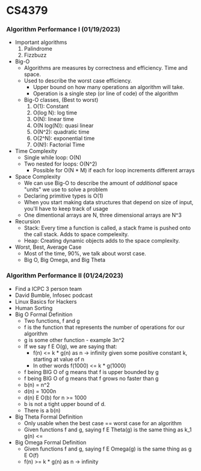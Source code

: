 # CS4379
### Algorithm Performance I (01/19/2023)
- Important algorithms
    1. Palindrome
    2. Fizzbuzz
- Big-O
	- Algorithms are measures by correctness and efficiency. Time and space.
	- Used to describe the worst case efficiency.
		- Upper bound on how many operations an algorithm will take.
		- Operation is a single step (or line of code) of the algorithm
	- Big-O classes, (Best to worst)
		1. O(1): Constant
		2. O(log N): log time
		3. O(N): linear time
		4. O(N log(N)): quasi linear
		5. O(N^2): quadratic time
		6. O(2^N): exponential time
		7. O(N!): Factorial Time
- Time Complexity
	- Single while loop: O(N)
	- Two nested for loops: O(N^2)
		- Possible for O(N * M) if each for loop increments different arrays
- Space Complexity
	- We can use Big-O to describe the amount of _additional_ space "units" we use to solve a problem
	- Declaring primitive types is O(1)
	- When you start making data structures that depend on size of input, you'll have to keep track of usage
	- One dimentional arrays are N, three dimensional arrays are N^3
- Recursion
	- Stack: Every time a function is called, a stack frame is pushed onto the call stack. Adds to space compelexity.
	- Heap: Creating dynamic objects adds to the space complexity.
- Worst, Best, Average Case
	- Most of the time, 90%, we talk about worst case.
	- Big O, Big Omega, and Big Theta

### Algorithm Performance II (01/24/2023)
- Find a ICPC 3 person team
- David Bumble, Infosec podcast
- Linux Basics for Hackers
- Human Sorting
- Big O Formal Definition
    - Two functions, f and g
    - f is the function that represents the number of operations for our algorithm
    - g is some other function - example 3n^2
    - If we say f E O(g), we are saying that:
        - f(n) <= k * g(n) as n -> infinity given some positive constant k, starting at value of n
        - In other words f(1000) <= k * g(1000)
    - f being BIG O of g means that f is upper bounded by g
    - f being BIG O of g means that f grows no faster than g
    - b(n) = n^2
    - d(n) = 1000n
    - d(n) E O(b) for n >= 1000
    - b is not a tight upper bound of d.
    - There is a b(n)
- Big Theta Formal Definition
    - Only usable when the best case == worst case for an algorithm
    - Given functions f and g, saying f E Theta(g) is the same thing as k_1 g(n) <= 
- Big Omega Formal Definition
    - Given functions f and g, saying f E Omega(g) is the same thing as g E O(f)
    - f(n) >= k * g(n) as n -> infinity